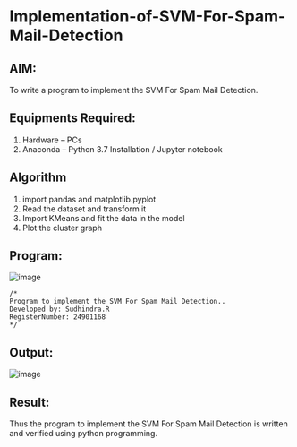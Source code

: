 # Implementation-of-SVM-For-Spam-Mail-Detection

## AIM:
To write a program to implement the SVM For Spam Mail Detection.

## Equipments Required:
1. Hardware – PCs
2. Anaconda – Python 3.7 Installation / Jupyter notebook

## Algorithm
1. import pandas and matplotlib.pyplot
2. Read the dataset and transform it
3. Import KMeans and fit the data in the model
4. Plot the cluster graph 

## Program:
![image](https://github.com/user-attachments/assets/266ada98-ebe9-42ca-8364-076e1462379a)
```
/*
Program to implement the SVM For Spam Mail Detection..
Developed by: Sudhindra.R
RegisterNumber: 24901168
*/
```

## Output:
![image](https://github.com/user-attachments/assets/5d08fd22-fece-4d4b-908c-c3b9dfb562a3)



## Result:
Thus the program to implement the SVM For Spam Mail Detection is written and verified using python programming.
